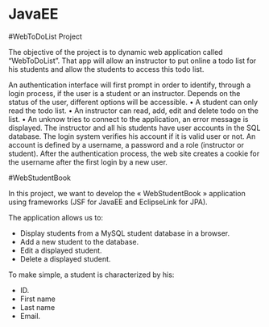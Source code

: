 # JavaEE

#WebToDoList Project

The objective of the project is to dynamic web application called “WebToDoList”. That app will allow an instructor to put online a todo list for his students and allow the students to access this todo list.

An authentication interface will first prompt in order to identify, through a login process, if the user is a student or an instructor. Depends on the status of the user, different options will be accessible.
• A student can only read the todo list.
• An instructor can read, add, edit and delete todo on the list.
• An unknow tries to connect to the application, an error message is displayed.
The instructor and all his students have user accounts in the SQL database. The login system verifies his account if it is valid user or not. An account is defined by a username, a password and a role (instructor or student). After the authentication process, the web site creates a cookie for the username after the first login by a new user.


#WebStudentBook

In this project, we want to develop the « WebStudentBook » application using frameworks (JSF for JavaEE and EclipseLink for JPA).

The application allows us to:
-	Display students from a MySQL student database in a browser.
-	Add a new student to the database.
-	Edit a displayed student.
-	Delete a displayed student.

To make simple, a student is characterized by his:
-	ID.
-	First name
-	Last name
-	Email.
